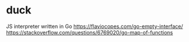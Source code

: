 # duck

JS interpreter written in Go
https://flaviocopes.com/go-empty-interface/
https://stackoverflow.com/questions/6769020/go-map-of-functions